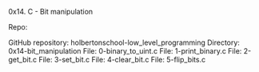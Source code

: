 0x14. C - Bit manipulation



Repo:

GitHub repository: holbertonschool-low_level_programming
Directory: 0x14-bit_manipulation
File: 0-binary_to_uint.c
File: 1-print_binary.c
File: 2-get_bit.c
File: 3-set_bit.c
File: 4-clear_bit.c
File: 5-flip_bits.c
